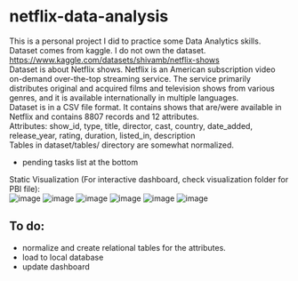 # netflix-data-analysis
This is a personal project I did to practice some Data Analytics skills.  
Dataset comes from kaggle. I do not own the dataset. https://www.kaggle.com/datasets/shivamb/netflix-shows  
Dataset is about Netflix shows. Netflix is an American subscription video on-demand over-the-top streaming service. The service primarily distributes original and acquired films and television shows from various genres, and it is available internationally in multiple languages.  
Dataset is in a CSV file format. It contains shows that are/were available in Netflix and contains 8807 records and 12 attributes.  
Attributes: show_id, type, title, director, cast, country, date_added, release_year, rating, duration, listed_in, description  
Tables in dataset/tables/ directory are somewhat normalized.  
- pending tasks list at the bottom

Static Visualization (For interactive dashboard, check visualization folder for PBI file):  
![image](https://github.com/arceldizon28/netflix-data-analysis/assets/148745972/8434fda5-ab5f-42e0-b3e7-629d9b312de0)
![image](https://github.com/arceldizon28/netflix-data-analysis/assets/148745972/93f9b44b-6908-4854-8e8d-99e5cab1e29e)
![image](https://github.com/arceldizon28/netflix-data-analysis/assets/148745972/5021a44c-2220-4e32-81d6-4b5c6896d238)
![image](https://github.com/arceldizon28/netflix-data-analysis/assets/148745972/af285fed-a7a7-46e1-b2d0-c2ca19b147a7)
![image](https://github.com/arceldizon28/netflix-data-analysis/assets/148745972/a0a4e95a-5566-4971-bc30-1e1072deccca)
![image](https://github.com/arceldizon28/netflix-data-analysis/assets/148745972/7306330f-0f9b-4aca-8dcf-052899d0402c)

## To do:
- normalize and create relational tables for the attributes.
- load to local database
- update dashboard
